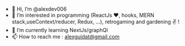 - 👋 Hi, I’m @alexdev006
- 👀 I’m interested in programming (ReactJs ❤, hooks, MERN stack,useContext/reducer, Redux, ...), retrogaming and gardening ✌ !
- 🌱 I’m currently learning NextJs/graphQl
- 📫 How to reach me : alexguidat@gmail.com

<!---
alexdev006/alexdev006 is a ✨ special ✨ repository because its `README.md` (this file) appears on your GitHub profile.
You can click the Preview link to take a look at your changes.
--->
